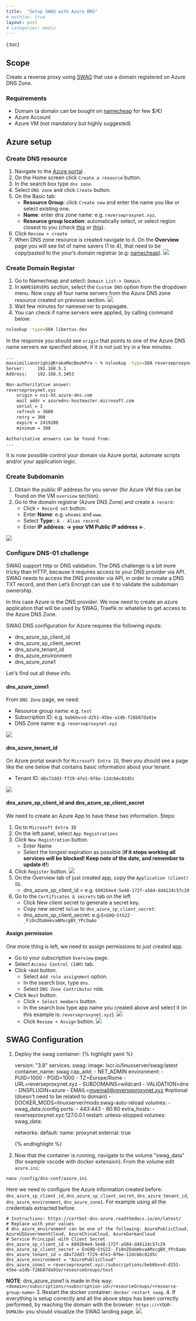 ```yaml
---
title:  "Setup SWAG with Azure DNS"
# mathjax: true
layout: post
# categories: media
---
```


{:toc}
## Scope
Create a reverse proxy using [SWAG](https://hub.docker.com/r/linuxserver/swag) that use a domain registered on Azure DNS Zone.

### Requirements
- Domain (a domain can be bought on [namecheap](https://www.namecheap.com/) for few $/€)
- Azure Account
- Azure VM (not mandatory but highly suggested)

## Azure setup

### Create DNS resource
1. Navigate to the [Azure portal](https://portal.azure.com/) .
2. On the Home screen click `Create a resource` button.
3. In the search box type `dns zone`.
4. Select `DNS zone` and click `Create` button.
5. On the Basic tab:
   - **Resource Group**: click `Create new` and enter the name you like or select existing one.
   - **Name**: enter dns zone name: e.g. `reverseproxynet.xyz`.
   - **Resource group location**: automatically select, or select region closest to you (check [this](https://infrastructuremap.microsoft.com/explore) or [this](https://build5nines.com/map-azure-regions/)).
6. Click `Review + create`
7. When DNS zone resource is created navigate to it. On the **Overview** page you will see list of name savers (1 to 4), that need to be copy/pasted to the your’s domain registrar (e.g: [namecheap](https://www.namecheap.com/)).
![](/assets/images/images_2024-02-10-azure-swag/dns_zone_example.png)


### Create Domain Registar
1. Go to Namecheap and select: `Domain List-> Domain`.
2. In `NAMESERVERS` section, select the `Custom DNS` option from the dropdown menu. Now copy all four name servers from the Azure DNS zone resource created on previous section.
![](/assets/images/images_2024-02-10-azure-swag/namecheap.png)
3. Wait few minutes for nameserver to propagate.
4. You can check if name servers were applied, by calling command below:
```bash
nslookup -type=SOA libertus.dev
```
In the response you should see `origin` that points to one of the Azure DNS name servers we specified above, if it is not just try in a few minutes.

```bash
...
massimilianorighi@KrakaMacBookPro ~ % nslookup -type=SOA reverseproxynet.xyz
Server:		192.168.5.1
Address:	192.168.5.1#53

Non-authoritative answer:
reverseproxynet.xyz
	origin = ns1-XX.azure-dns.com
	mail addr = azuredns-hostmaster.microsoft.com
	serial = 1
	refresh = 3600
	retry = 300
	expire = 2419200
	minimum = 300

Authoritative answers can be found from:
...
```

It is now possible control your domain via Azure portal, automate scripts and/or your application logic.

### Create Subdomanin
1. Obtain the public IP address for you server (for Azure VM this can be found on the VM `overview` section).
2. Go to the domain registrar (Azure DNS Zone) and create `A record`:
   - Click `+ Record set` button.
   - Enter **Name**: e.g. `whoami` and `www`.
   - Select **Type**:: `A - Alias record`.
   - Enter **IP address**: **-> your VM Public IP address <-**.

![](/assets/images/images_2024-02-10-azure-swag/a_record.png)

### Configure DNS-01 challenge
SWAG support http or DNS validation. The DNS challenge is a bit more tricky than HTTP, because it requires access to your DNS provider via API. SWAG needs to access the DNS provider via API, in order to create a DNS TXT record, and then Let’s Encrypt can use it to validate the subdomain ownership.

In this case Azure is the DNS provider. We now need to create an azure application that will be used by SWAG, Traefik or whatelse to get access to the Azure DNS Zone.

SWAG DNS configuration for Azure requires the following inputs:
- dns_azure_sp_client_id
- dns_azure_sp_client_secret
- dns_azure_tenant_id
- dns_azure_environment
- dns_azure_zone1

Let's find out all these info.
#### dns_azure_zone1
From `DNS Zone` page, we need:
- Resource group name: e.g. `test`
- Subscription ID: e.g. `beb6bvvd-d251-45be-a1db-f26b87da91e`
- DNS Zone name: e.g. `reverseproxynet.xyz`

![](/assets/images/images_2024-02-10-azure-swag/subscriptionid.png)

#### dns_azure_tenant_id
On Azure portal search for `Microsoft Entra ID`, then you should see a page like the one below that contains basic information about your tenant.
- Tenant ID: `d8x72dd3-f729-4fe1-0f6e-12dcb6c82d5c`

![](/assets/images/images_2024-02-10-azure-swag/tenantid.png)

#### dns_azure_sp_client_id and dns_azure_sp_client_secret
We need to create an Azure App to have these two information.
Steps:
1. Go to `Microsoft Entra ID`
2. On the left panel, select `App Registrations`
3. Click `New Registration` button.
   - Enter Name
   - Select the longest expiration as possible (**if it stops working all services will be blocked! Keep note of the date, and remember to update it!**)
4. Click `Register` button.
![](/assets/images/images_2024-02-10-azure-swag/register_an_app.png)
5. On the Overview tab of just created app, copy the `Application (client) ID`.
   - dns_azure_sp_client_id = e.g. `689264e4-5e48-172f-a584-dd4124c57c29`
6. Go to the `Certificates & secrets` tab on the left
   - Click New client secret to generate a secret key.
   - Copy new secret `Value` to `dns_azure_sp_client_secret`:
   - dns_azure_sp_client_secret: e.g.`EnG9Q~5tG2Z-_Fi0nZOabmkvaAMxcgBX_YPcOaAo`

#### Assign permission
One more thing is left, we need to assign permissions to just created app.
- Go to your subscription `Overview` page.
- Select `Access Control (IAM)` tab.
- Click `+Add` button.
  - Select `Add role assignment` option.
  - In the search box, type `dns`.
  - Select `DNS Zone Contributor` role.
- Click `Next` button.
  - Click `+ Select members` button.
  - In the search box type app name you created above and select it (in this example is: `reverseproxynet.xyz`).
![](/assets/images/images_2024-02-10-azure-swag/dns_contributor_app.png)
  - Click `Review + Assign` button.
![](/assets/images/images_2024-02-10-azure-swag/app_role_assigned.png)

## SWAG Configuration

1. Deploy the swag container:
    {% highlight yaml %}

    version: "3.8"
    services:
        swag:
            image: lscr.io/linuxserver/swag:latest
            container_name: swag
            cap_add:
               - NET_ADMIN
            environment:
               - PUID=1000
               - PGID=1000
               - TZ=Europe/Rome
               - URL=reverseproxynet.xyz
               - SUBDOMAINS=wildcard
               - VALIDATION=dns
               - DNSPLUGIN=azure
               - EMAIL=<myemail@reverseproxynet.xyz> #optional (doesn't need to be related to domain)
               - DOCKER_MODS=linuxserver/mods:swag-auto-reload
            volumes:
               - swag_data:/config
            ports:
               - 443:443
               - 80:80
            extra_hosts:
               - reverseproxynet.xyz:127.0.0.1
            restart: unless-stopped
    volumes:
        swag_data:

    networks:
        default:
            name: proxynet
            external: true

    {% endhighlight %}
2. Now that the container is running, navigate to the volume "swag_data" (for example vscode with docker extension). From the volume edit `azure.ini`:
```
nano /config/dns-conf/azure.ini
```
Here we need to configure the Azure information created before: `dns_azure_sp_client_id`, `dns_azure_sp_client_secret`, `dns_azure_tenant_id`, `dns_azure_environment`, `dns_azure_zone1`.
For example using all the credentials extracted before:
```
# Instructions: https://certbot-dns-azure.readthedocs.io/en/latest/
# Replace with your values
# dns_azure_environment can be one of the following: AzurePublicCloud, AzureUSGovernmentCloud, AzureChinaCloud, AzureGermanCloud
# Service Principal with Client Secret
dns_azure_sp_client_id = 689264e4-5e48-172f-a584-dd4124c57c29
dns_azure_sp_client_secret = EnG9Q~5tG2Z-_Fi0nZOabmkvaAMxcgBX_YPcOaAo
dns_azure_tenant_id = d8x72dd3-f729-4fe1-0f6e-12dcb6c82d5c
dns_azure_environment = "AzurePublicCloud"
dns_azure_zone1 = reverseproxynet.xyz:/subscriptions/beb6bvvd-d251-45be-a1db-f26b87da91e/resourceGroups/test
```

**NOTE**: dns_azure_zone1 is made in this way: `<domain>/subscriptions/<subscription-id>/resourceGroups/<resource-group-name>`
3. Restart the docker container: `docker restart swag`.
4. If everything is setup correctly and all the above steps has been correctly performed, by reaching the domain with the browser: `https://<YOUR-DOMAIN>` you should visualize the SWAG landing page.
![](/assets/images/images_2024-02-10-azure-swag/swag_landing_page.png)
